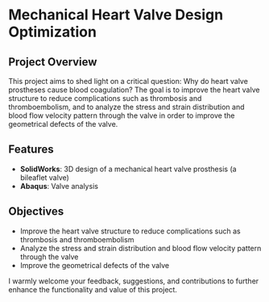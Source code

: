 # Mechanical Heart Valve Design Optimization

## Project Overview
This project aims to shed light on a critical question: Why do heart valve prostheses cause blood coagulation? The goal is to improve the heart valve structure to reduce complications such as thrombosis and thromboembolism, and to analyze the stress and strain distribution and blood flow velocity pattern through the valve in order to improve the geometrical defects of the valve.

## Features
- **SolidWorks**: 3D design of a mechanical heart valve prosthesis (a bileaflet valve)
- **Abaqus**: Valve analysis

## Objectives
- Improve the heart valve structure to reduce complications such as thrombosis and thromboembolism
- Analyze the stress and strain distribution and blood flow velocity pattern through the valve
- Improve the geometrical defects of the valve


I warmly welcome your feedback, suggestions, and contributions to further enhance the functionality and value of this project.

